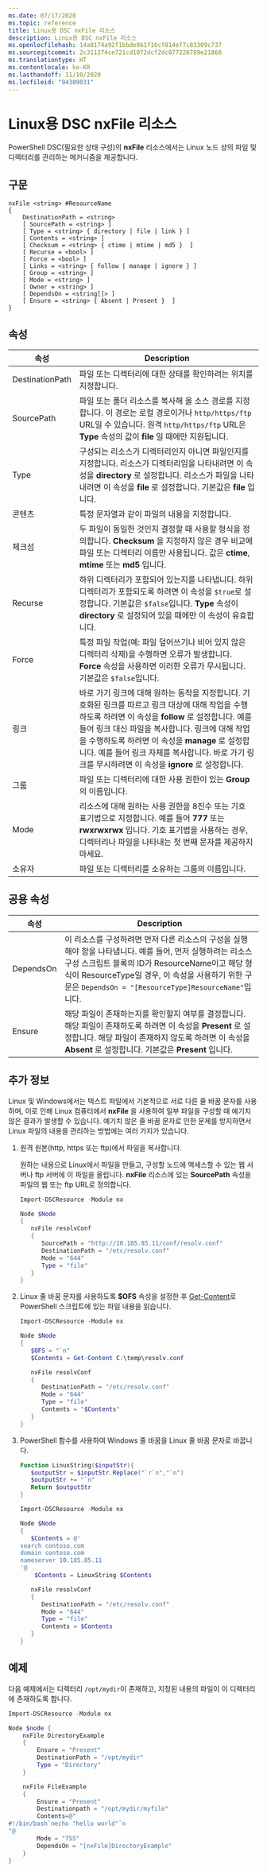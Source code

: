 ```yaml
---
ms.date: 07/17/2020
ms.topic: reference
title: Linux용 DSC nxFile 리소스
description: Linux용 DSC nxFile 리소스
ms.openlocfilehash: 14a8174a92f1bbde9b1f16cf814ef7c83309c737
ms.sourcegitcommit: 2c311274ce721cd1072dcf2dc077226789e21868
ms.translationtype: HT
ms.contentlocale: ko-KR
ms.lasthandoff: 11/10/2020
ms.locfileid: "94389031"
---
```

# <a name="dsc-for-linux-nxfile-resource"></a>Linux용 DSC nxFile 리소스

PowerShell DSC(필요한 상태 구성)의 **nxFile** 리소스에서는 Linux 노드 상의 파일 및 디렉터리를 관리하는 메커니즘을 제공합니다.

## <a name="syntax"></a>구문

```Syntax
nxFile <string> #ResourceName
{
    DestinationPath = <string>
    [ SourcePath = <string> ]
    [ Type = <string> { directory | file | link } ]
    [ Contents = <string> ]
    [ Checksum = <string> { ctime | mtime | md5 }  ]
    [ Recurse = <bool> ]
    [ Force = <bool> ]
    [ Links = <string> { follow | manage | ignore } ]
    [ Group = <string> ]
    [ Mode = <string> ]
    [ Owner = <string> ]
    [ DependsOn = <string[]> ]
    [ Ensure = <string> { Absent | Present }  ]
}
```

## <a name="properties"></a>속성

|속성 |Description |
|---|---|
|DestinationPath |파일 또는 디렉터리에 대한 상태를 확인하려는 위치를 지정합니다. |
|SourcePath |파일 또는 폴더 리소스를 복사해 올 소스 경로를 지정합니다. 이 경로는 로컬 경로이거나 `http/https/ftp` URL일 수 있습니다. 원격 `http/https/ftp` URL은 **Type** 속성의 값이 **file** 일 때에만 지원됩니다. |
|Type |구성되는 리소스가 디렉터리인지 아니면 파일인지를 지정합니다. 리소스가 디렉터리임을 나타내려면 이 속성을 **directory** 로 설정합니다. 리소스가 파일을 나타내려면 이 속성을 **file** 로 설정합니다. 기본값은 **file** 입니다. |
|콘텐츠 |특정 문자열과 같이 파일의 내용을 지정합니다. |
|체크섬 |두 파일이 동일한 것인지 결정할 때 사용할 형식을 정의합니다. **Checksum** 을 지정하지 않은 경우 비교에 파일 또는 디렉터리 이름만 사용됩니다. 값은 **ctime**, **mtime** 또는 **md5** 입니다. |
|Recurse |하위 디렉터리가 포함되어 있는지를 나타냅니다. 하위 디렉터리가 포함되도록 하려면 이 속성을 `$true`로 설정합니다. 기본값은 `$false`입니다. **Type** 속성이 **directory** 로 설정되어 있을 때에만 이 속성이 유효합니다. |
|Force |특정 파일 작업(예: 파일 덮어쓰기나 비어 있지 않은 디렉터리 삭제)을 수행하면 오류가 발생합니다. **Force** 속성을 사용하면 이러한 오류가 무시됩니다. 기본값은 `$false`입니다. |
|링크 |바로 가기 링크에 대해 원하는 동작을 지정합니다. 기호화된 링크를 따르고 링크 대상에 대해 작업을 수행하도록 하려면 이 속성을 **follow** 로 설정합니다. 예를 들어 링크 대신 파일을 복사합니다. 링크에 대해 작업을 수행하도록 하려면 이 속성을 **manage** 로 설정합니다. 예를 들어 링크 자체를 복사합니다. 바로 가기 링크를 무시하려면 이 속성을 **ignore** 로 설정합니다. |
|그룹 |파일 또는 디렉터리에 대한 사용 권한이 있는 **Group** 의 이름입니다. |
|Mode |리소스에 대해 원하는 사용 권한을 8진수 또는 기호 표기법으로 지정합니다. 예를 들어 **777** 또는 **rwxrwxrwx** 입니다. 기호 표기법을 사용하는 경우, 디렉터리나 파일을 나타내는 첫 번째 문자를 제공하지 마세요. |
|소유자 |파일 또는 디렉터리를 소유하는 그룹의 이름입니다. |

## <a name="common-properties"></a>공용 속성

|속성 |Description |
|---|---|
|DependsOn |이 리소스를 구성하려면 먼저 다른 리소스의 구성을 실행해야 함을 나타냅니다. 예를 들어, 먼저 실행하려는 리소스 구성 스크립트 블록의 ID가 ResourceName이고 해당 형식이 ResourceType일 경우, 이 속성을 사용하기 위한 구문은 `DependsOn = "[ResourceType]ResourceName"`입니다. |
|Ensure |해당 파일이 존재하는지를 확인할지 여부를 결정합니다. 해당 파일이 존재하도록 하려면 이 속성을 **Present** 로 설정합니다. 해당 파일이 존재하지 않도록 하려면 이 속성을 **Absent** 로 설정합니다. 기본값은 **Present** 입니다. |

## <a name="additional-information"></a>추가 정보

Linux 및 Windows에서는 텍스트 파일에서 기본적으로 서로 다른 줄 바꿈 문자를 사용하며, 이로 인해 Linux 컴퓨터에서 **nxFile** 을 사용하여 일부 파일을 구성할 때 예기치 않은 결과가 발생할 수 있습니다. 예기치 않은 줄 바꿈 문자로 인한 문제를 방지하면서 Linux 파일의 내용을 관리하는 방법에는 여러 가지가 있습니다.

1. 원격 원본(http, https 또는 ftp)에서 파일을 복사합니다.

   원하는 내용으로 Linux에서 파일을 만들고, 구성할 노드에 액세스할 수 있는 웹 서버나 ftp 서버에 이 파일을 올립니다. **nxFile** 리소스에 있는 **SourcePath** 속성을 파일의 웹 또는 ftp URL로 정의합니다.

   ```powershell
   Import-DSCResource -Module nx

   Node $Node
   {
      nxFile resolvConf
      {
         SourcePath = "http://10.185.85.11/conf/resolv.conf"
         DestinationPath = "/etc/resolv.conf"
         Mode = "644"
         Type = "file"
      }
   }
   ```

1. Linux 줄 바꿈 문자를 사용하도록 **$OFS** 속성을 설정한 후 [Get-Content](xref:Microsoft.PowerShell.Management.Get-Content)로 PowerShell 스크립트에 있는 파일 내용을 읽습니다.

   ```powershell
   Import-DSCResource -Module nx

   Node $Node
   {
      $OFS = "`n"
      $Contents = Get-Content C:\temp\resolv.conf

      nxFile resolvConf
      {
         DestinationPath = "/etc/resolv.conf"
         Mode = "644"
         Type = "file"
         Contents = "$Contents"
      }
   }
   ```

1. PowerShell 함수를 사용하여 Windows 줄 바꿈을 Linux 줄 바꿈 문자로 바꿉니다.

   ```powershell
   Function LinuxString($inputStr){
      $outputStr = $inputStr.Replace("`r`n","`n")
      $outputStr += "`n"
      Return $outputStr
   }

   Import-DSCResource -Module nx

   Node $Node
   {
      $Contents = @'
   search contoso.com
   domain contoso.com
   nameserver 10.185.85.11
   '@
       $Contents = LinuxString $Contents

      nxFile resolvConf
      {
         DestinationPath = "/etc/resolv.conf"
         Mode = "644"
         Type = "file"
         Contents = $Contents
      }
   }
   ```

## <a name="example"></a>예제

다음 예제에서는 디렉터리 `/opt/mydir`이 존재하고, 지정된 내용의 파일이 이 디렉터리에 존재하도록 합니다.

```powershell
Import-DSCResource -Module nx

Node $node {
    nxFile DirectoryExample
    {
        Ensure = "Present"
        DestinationPath = "/opt/mydir"
        Type = "Directory"
    }

    nxFile FileExample
    {
        Ensure = "Present"
        Destinationpath = "/opt/mydir/myfile"
        Contents=@"
#!/bin/bash`necho "hello world"`n
"@
        Mode = "755"
        DependsOn = "[nxFile]DirectoryExample"
    }
}
```

